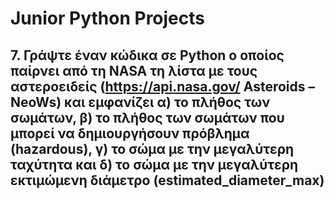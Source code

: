 
# Junior Python Projects

## 7. Γράψτε έναν κώδικα σε Python ο οποίος παίρνει από τη NASA τη λίστα με τους αστεροειδείς (https://api.nasa.gov/ Asteroids – NeoWs) και εμφανίζει α) το πλήθος των σωμάτων, β) το πλήθος των σωμάτων που μπορεί να δημιουργήσουν πρόβλημα (hazardous), γ) το σώμα με την μεγαλύτερη ταχύτητα και δ) το σώμα με την μεγαλύτερη εκτιμώμενη διάμετρο (estimated_diameter_max)
